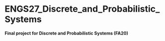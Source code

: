 # ENGS27_Discrete_and_Probabilistic_Systems
#### Final project for Discrete and Probabilistic Systems (FA20)
